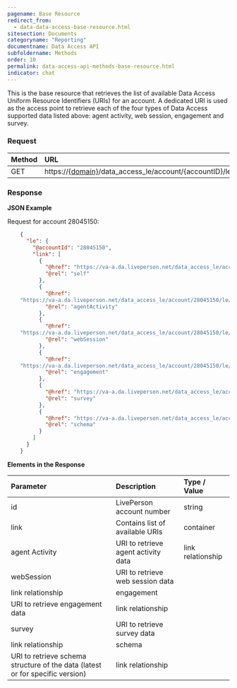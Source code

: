 ```yaml
---
pagename: Base Resource
redirect_from:
  - data-data-access-base-resource.html
sitesection: Documents
categoryname: "Reporting"
documentname: Data Access API
subfoldername: Methods
order: 10
permalink: data-access-api-methods-base-resource.html
indicator: chat
---
```


This is the base resource that retrieves the list of available Data Access Uniform Resource Identifiers (URIs) for an account. A dedicated URI is used as the access point to retrieve each of the four types of Data Access supported data listed above: agent activity, web session, engagement and survey.

### Request

| Method | URL |
| :------- | :----- |
| GET | https://[{domain}](/agent-domain-domain-api.html)/data_access_le/account/{accountID}/le |

### Response

**JSON Example**

Request for account 28045150:

```json
    {
      "le": {
        "@accountId": "28045150",
        "link": [
          {
            "@href": "https://va-a.da.liveperson.net/data_access_le/account/28045150/le",
            "@rel": "self"
          },
          {
            "@href":
    "https://va-a.da.liveperson.net/data_access_le/account/28045150/le/agentActivity",
            "@rel": "agentActivity"
          },
          {
            "@href":
    "https://va-a.da.liveperson.net/data_access_le/account/28045150/le/webSession",
            "@rel": "webSession"
          },
          {
            "@href":
    "https://va-a.da.liveperson.net/data_access_le/account/28045150/le/engagement",
            "@rel": "engagement"
          },
          {
            "@href": "https://va-a.da.liveperson.net/data_access_le/account/28045150/le/survey",
            "@rel": "survey"
          },
          {
            "@href": "https://va-a.da.liveperson.net/data_access_le/account/28045150/le/schema",
            "@rel": "schema"
          }
        ]
      }
    }
```

**Elements in the Response**

| Parameter | Description | Type / Value |
| :--------- | :-------------- | :--------------- |
| id | LivePerson account number | string |
| link | Contains list of available URIs | container |
| agent Activity | URI to retrieve agent activity data | link relationship |
| webSession | URI to retrieve web session data |
| link relationship | engagement |
| URI to retrieve engagement data | link relationship |
| survey | URI to retrieve survey data |
| link relationship | schema |
| URI to retrieve schema structure of the data (latest or for specific version) | link relationship |
